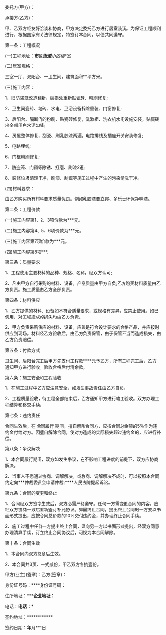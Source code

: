 
 


委托方(甲方)：


承接方(乙方)：


甲、乙双方经友好洽谈和协商，甲方决定委托乙方进行居室装潢。为保证工程顺利进行，根据国家有关法律规定，特签订本合同，以便共同遵守。


第一条：工程概况


(一)工程地址：**市**区***街道**小区**楼**室


(二)居室规格：


三室一厅、双阳台、一卫生间，建筑面积**平方米。


(三)施工内容：


1、旧防盗笼改造翻新，破损处重新贴瓷砖、粉刷修复;


2、卫生间瓷砖、地砖、水电、卫浴设备拆除重装、门窗修复;


3、后阳台、隔断门的粉刷、贴瓷砖修复，洗漱柜、洗衣机水电设施安装，贴瓷砖出全部用白水泥勾缝;


4、房屋整体修复、刮瓷、刷乳胶漆两遍，电路排线及插座开关安装修复;


5、电路埋线;


6、门框粉刷修复;


7、防盗笼、门窗等除锈、打磨、刷漆2遍;


8、装修垃圾清理干净，刷漆、刮瓷等施工过程中产生的污染清洗干净。


(四)材料要求：


由乙方购买所有材料要求质量优良。例如乳胶漆要立邦、多乐士环保净味漆。


第二条：工程价款


(一)施工内容第1、2、3项价款为***元。


(二)施工内容第4、5、6项价款为***元。


(三)施工内容第7项价款为***元。


(四)施工内容第8项***.


第三条：质量要求


1、工程使用主要材料的品种、规格、名称，经双方认可;


2、凡由甲方自行采购的材料、设备，产品质量由甲方自负;乙方购买材料质量由乙方负责。施工质量由乙方全部负责。


第四条：材料供应


1、乙方提供的材料、设备如不符合质量要求，或规格有差异，应禁止使用。如已使用，对工程造成的损失均由乙方负责。


2、甲方负责采购供应的材料、设备，应该是符合设计要求的合格产品，并应按时供应到现场。材料经乙方验收后，由乙方负责保管，由于保管不当而造成损失，由乙方负责赔偿。


第五条：付款方式


卫生间、后阳台完工后甲方先支付工程款****元予乙方，所有工程完工后，乙方通知甲方进行验收，验收合格后付清余款。


第六条：施工安全和工程验收


1、在施工过程中乙方应注意安全，如发生事故责任由乙方自负。


2、工程质量验收，待工程全部结束后，乙方通知甲方进行竣工验收。双方办理工程结算和移交手续。


第七条：违约责任


合同生效后，在
合同履行
期间，擅自解除合同方，应按合同总金额的5%作为违约金付给对方。因擅自解除合同，使对方造成的实际损失超过违约金的，应进行补偿。


第八条：争议解决


1、本合同履行期间，双方如发生争议，在不影响工程进度的前提下，双方应协商解决。


2、当事人不愿通过协商、调解解决，或协商、调解解决不成时，可以按照本合同约定向***仲裁委员会申请仲裁;****人民法院提起诉讼。


第九条：合同的变更和终止


1、合同经双方签字生效后，双方必需严格遵守。任何一方需变更合同的内容，应经双方协商一致后重新签订补充协议。如需终止合同，提出终止合同的一方要以书面形式提出，应按合同总价款的10%交付违约金，并办理终止合同手续。


2、施工过程中任何一方提出终止合同，须向另一方以书面形式提出，经双方同意办理清算手续，订立终止合同协议后，可视为本合同解除。


第十条：合同生效


1、本合同向双方签章后生效。


2、本合同共3页、一式贰份，甲乙双方各执壹份。


甲方(业主)(签章)：乙方(签章)：


身份证号码：****身份证号码：


住所地址：*****企业地址：**


电话：******电话：*******


签约地址：************


签约日期：****年****月***日
 


 

 
 
 
 
 
  


  
 

  


  


  
 
 
 
 

